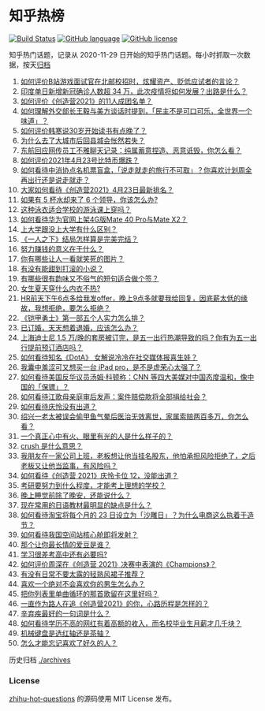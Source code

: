 # 知乎热榜
[![Build Status](https://github.com/ToWeLong/zhihu-hot-questions/workflows/CI/badge.svg)](https://github.com/ToWeLong/zhihu-hot-questions/actions)
[![GitHub language](https://img.shields.io/badge/language-golang-orange.svg)](https://golang.org/)
[![GitHub license](https://img.shields.io/github/license/ToWeLong/zhihu-hot-questions)](https://github.com/ToWeLong/zhihu-hot-questions/blob/main/LICENSE)

知乎热门话题，记录从 2020-11-29 日开始的知乎热门话题。每小时抓取一次数据，按天[归档](./archives)

<!-- BEGIN -->

1. [如何评价B站游戏面试官在北邮校招时，炫耀资产、贬低应试者的言论？](https://www.zhihu.com/question/456232727)
1. [印度单日新增新冠确诊人数超 34 万，此次疫情将如何发展？出路是什么？](https://www.zhihu.com/question/456287206)
1. [如何评价《创造营2021》的11人成团名单？](https://www.zhihu.com/question/456359212)
1. [如何理解外交部长王毅与美方谈话时提到，「民主不是可口可乐，全世界一个味道」？](https://www.zhihu.com/question/456249362)
1. [如何评价韩寒说30岁开始读书有点晚了？](https://www.zhihu.com/question/456038855)
1. [为什么去了大城市后回县城会怅然若失？](https://www.zhihu.com/question/455414459)
1. [东航回应网传员工不雅聊天记录：纯属蓄意捏造、恶意诋毁，你怎么看？](https://www.zhihu.com/question/456005243)
1. [如何评价2021年4月23号比特币爆跌？](https://www.zhihu.com/question/456098802)
1. [如何看待中消协点名机票盲盒，「说走就走的旅行不可取」？你喜欢计划周全再出行还是说走就走？](https://www.zhihu.com/question/456162853)
1. [大家如何看待《创造营2021》4月23日最新排名？](https://www.zhihu.com/question/456132128)
1. [如果有 5 杯水却来了 6 个领导，你该怎么办?](https://www.zhihu.com/question/451003725)
1. [这种泳衣适合学校的游泳课上穿吗？](https://www.zhihu.com/question/275856282)
1. [如何看待华为官网上架4G版Mate 40 Pro与Mate X2？](https://www.zhihu.com/question/456139627)
1. [上大学跟没上大学有什么区别？](https://www.zhihu.com/question/449157690)
1. [《一人之下》结局怎样算是完美完结？](https://www.zhihu.com/question/453659082)
1. [努力赚钱的意义在于什么？](https://www.zhihu.com/question/455345268)
1. [你有哪些让人一看就笑死的图片？](https://www.zhihu.com/question/449542337)
1. [有没有能甜到打滚的小说？](https://www.zhihu.com/question/440275476)
1. [有哪些很有韵味又不俗气的短句适合做个签？](https://www.zhihu.com/question/265579956)
1. [女生夏天穿什么内衣不热?](https://www.zhihu.com/question/393443526)
1. [HR前天下午6点多给我发offer，晚上9点多就要我给回复，因底薪太低的缘故，我想拒绝，要怎么拒绝？](https://www.zhihu.com/question/419480907)
1. [《铠甲勇士》第一部五个人实力怎么排？](https://www.zhihu.com/question/378418315)
1. [已订婚，天天想着退婚，应该怎么办？](https://www.zhihu.com/question/454942755)
1. [上海迪士尼 1.5 万/晚的套房被订完，是五一出行热潮导致的吗？你有为五一出行提前预订酒店吗？](https://www.zhihu.com/question/456092642)
1. [如何看待知名《DotA》 女解说冷冷在社交媒体报喜生娃？](https://www.zhihu.com/question/456113838)
1. [我囊中羞涩可又想买一台 iPad pro，是不是虚荣心太强了？](https://www.zhihu.com/question/447306269)
1. [如何看待美国反华议员汤姆·科顿称：CNN 等四大美媒对中国态度温和，像中国的「保镖」？](https://www.zhihu.com/question/456256296)
1. [如何看待江歌母亲庭审后发声：案件赔偿款将全部捐给社会？](https://www.zhihu.com/question/456188979)
1. [如何看待庆怜没有出道？](https://www.zhihu.com/question/456375790)
1. [绍兴一老太被误会偷甲鱼气晕后医治无效离世，家属索赔两百多万，你怎么看？](https://www.zhihu.com/question/455959580)
1. [一个真正心中有火、眼里有光的人是什么样子的？](https://www.zhihu.com/question/424454066)
1. [crush 是什么意思？](https://www.zhihu.com/question/40195631)
1. [我朋友在一家公司上班，老板想让他当挂名股东，他怕承担风险拒绝了，之后老板又让他当监事，有风险吗？](https://www.zhihu.com/question/362109964)
1. [如何看待《创造营 2021》庆怜卡位 12，没能出道？](https://www.zhihu.com/question/456378560)
1. [考研要努力到什么程度，才能考上理想的学校？](https://www.zhihu.com/question/35688931)
1. [晚上睡觉前除了晚安，还能说什么？](https://www.zhihu.com/question/318163620)
1. [现在常用的日语教材最明显的缺点是什么？](https://www.zhihu.com/question/60225391)
1. [如何看待淘宝将每个月的 23 日设立为「沙雕日」？为什么电商这么执着于造节？](https://www.zhihu.com/question/456121329)
1. [如何看待我国空间站核心舱即将发射？](https://www.zhihu.com/question/455919474)
1. [那个让你最长情的爱豆是谁？](https://www.zhihu.com/question/450221257)
1. [学习很差考高中还有必要吗?](https://www.zhihu.com/question/456072490)
1. [如何评价周深在《创造营 2021》决赛中表演的《Champions》？](https://www.zhihu.com/question/456349482)
1. [有没有日常不要太露的轻熟风裙子推荐？](https://www.zhihu.com/question/323077384)
1. [喜欢一个绝对不会喜欢你的男生怎么办？](https://www.zhihu.com/question/454831734)
1. [把你列表里单曲循环的那首歌留在这里好吗？](https://www.zhihu.com/question/455540026)
1. [一直作为路人在追《创造营2021》的你，心路历程是怎样的？](https://www.zhihu.com/question/455633431)
1. [辛弃疾最好的一句词是什么？](https://www.zhihu.com/question/47242721)
1. [如何看待学历不高的网红有着高额的收入，而名校毕业生月薪才几千块？](https://www.zhihu.com/question/456187768)
1. [机械键盘是选红轴还是茶轴？](https://www.zhihu.com/question/286600171)
1. [怎么才能忘记喜欢了好久的人？](https://www.zhihu.com/question/455210043)

<!-- END -->

历史归档 [./archives](./archives)


### License
[zhihu-hot-questions](https://github.com/towelong/zhihu-hot-questions) 的源码使用 MIT License 发布。